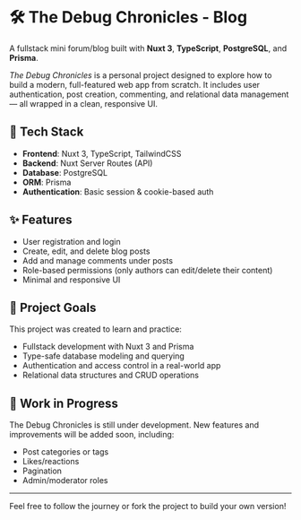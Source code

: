 # 🛠️ The Debug Chronicles - Blog

A fullstack mini forum/blog built with **Nuxt 3**, **TypeScript**, **PostgreSQL**, and **Prisma**.

_The Debug Chronicles_ is a personal project designed to explore how to build a modern, full-featured web app from scratch. It includes user authentication, post creation, commenting, and relational data management — all wrapped in a clean, responsive UI.

## 🚀 Tech Stack

- **Frontend**: Nuxt 3, TypeScript, TailwindCSS
- **Backend**: Nuxt Server Routes (API)
- **Database**: PostgreSQL
- **ORM**: Prisma
- **Authentication**: Basic session & cookie-based auth

## ✨ Features

- User registration and login
- Create, edit, and delete blog posts
- Add and manage comments under posts
- Role-based permissions (only authors can edit/delete their content)
- Minimal and responsive UI

## 🎯 Project Goals

This project was created to learn and practice:
- Fullstack development with Nuxt 3 and Prisma
- Type-safe database modeling and querying
- Authentication and access control in a real-world app
- Relational data structures and CRUD operations

## 🧪 Work in Progress

The Debug Chronicles is still under development. New features and improvements will be added soon, including:
- Post categories or tags
- Likes/reactions
- Pagination
- Admin/moderator roles

---

Feel free to follow the journey or fork the project to build your own version!
